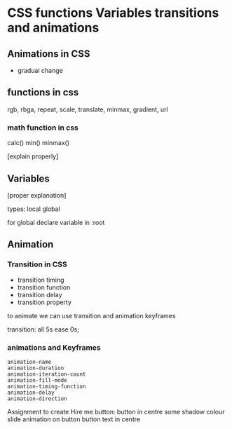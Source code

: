 # CSS functions Variables transitions and animations

## Animations in CSS

- gradual change



## functions in css

rgb, rbga, repeat, scale, translate, minmax, gradient, url

### math function in css
calc()
min()
minmax()

[explain properly]


## Variables

[proper explanation]

types:
    local
    global

for global declare variable in :root



## Animation

### Transition in CSS
- transition timing
- transition function
- transition delay
- transition property

to animate we can use transition and animation keyframes

transition: all 5s ease 0s;


### animations and Keyframes

    animation-name
    animation-duration
    animation-iteration-count
    animation-fill-mode
    animation-timing-function
    animation-delay
    animation-direction




Assignment to create Hire me button:
button in centre
some shadow
colour slide animation on button
button text in centre

